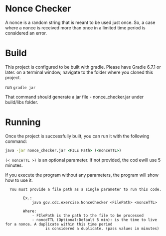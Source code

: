 # Nonce Checker

A nonce is a random string that is meant to be used just once. So, a case where a nonce is 
received more than once in a limited time period is considered an error.

# Build

This project is configured to be built with gradle. Please have Gradle 6.7.1 or later.
on a terminal window, navigate to the folder where you cloned this project.

run <code>gradle jar</code>

That command should generate a jar file - nonce_checker.jar under build/libs folder.

# Running

Once the project is successfully built, you can run it with the following command:

```cmd
java -jar nonce_checker.jar <FILE Path> (<nonceTTL>)
```
<code>(< nonceTTL >)</code> is an optional parameter. If not provided, the cod ewill use 5 minutes.

If you execute the program without any parameters, the program will show how to use it.

```
  You must provide a file path as a single parameter to run this code.
        
        Ex.:
            java gov.cdc.exercise.NonceChecker <FilePath> <nonceTTL>
            
        Where:
            - FIlePath is the path to the file to be processed
            - nonceTTL (Optional:Default 5 min): is the time to live for a nonce. A duplicate within this time period
                  is considered a duplicate. (pass values in minutes)

```



